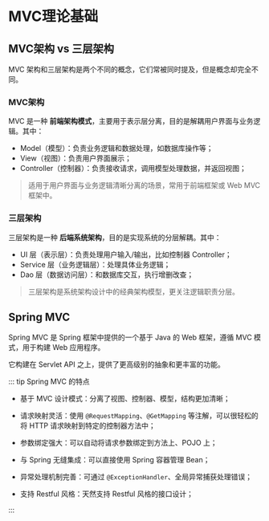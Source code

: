# MVC理论基础

## MVC架构 vs 三层架构

MVC 架构和三层架构是两个不同的概念，它们常被同时提及，但是概念却完全不同。



### MVC架构

MVC 是一种 **前端架构模式**，主要用于表示层分离，目的是解耦用户界面与业务逻辑。其中：

- Model（模型）：负责业务逻辑和数据处理，如数据库操作等；
- View（视图）：负责用户界面展示；
- Controller（控制器）：负责接收请求，调用模型处理数据，并返回视图；

> 适用于用户界面与业务逻辑清晰分离的场景，常用于前端框架或 Web MVC 框架中。



### 三层架构

三层架构是一种 **后端系统架构**，目的是实现系统的分层解耦。其中：

- UI 层（表示层）：负责处理用户输入/输出，比如控制器 Controller；
- Service 层（业务逻辑层）：处理具体业务逻辑；
- Dao 层（数据访问层）：和数据库交互，执行增删改查；

> 三层架构是系统架构设计中的经典架构模型，更关注逻辑职责分层。



## Spring MVC

Spring MVC 是 Spring 框架中提供的一个基于 Java 的 Web 框架，遵循 MVC 模式，用于构建 Web 应用程序。

它构建在 Servlet API 之上，提供了更高级别的抽象和更丰富的功能。

::: tip Spring MVC 的特点

* 基于 MVC 设计模式：分离了视图、控制器、模型，结构更加清晰；

* 请求映射灵活：使用 `@RequestMapping`、`@GetMapping` 等注解，可以很轻松的将 HTTP 请求映射到特定的控制器方法中；

* 参数绑定强大：可以自动将请求参数绑定到方法上、POJO 上；

* 与 Spring 无缝集成：可以直接使用 Spring 容器管理 Bean；

* 异常处理机制完善：可通过 `@ExceptionHandler`、全局异常捕获处理错误；

* 支持 Restful 风格：天然支持 Restful 风格的接口设计；

:::
